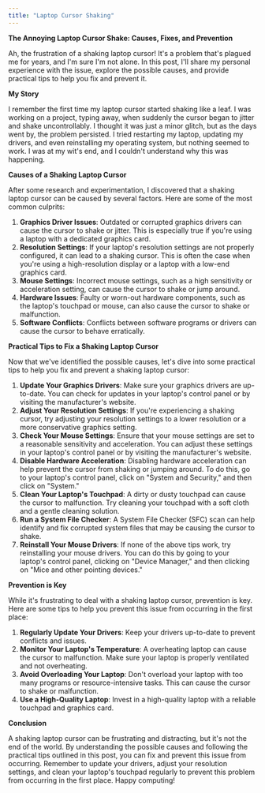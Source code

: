 ```yaml
---
title: "Laptop Cursor Shaking"
---
```


**The Annoying Laptop Cursor Shake: Causes, Fixes, and Prevention**

 Ah, the frustration of a shaking laptop cursor! It's a problem that's plagued me for years, and I'm sure I'm not alone. In this post, I'll share my personal experience with the issue, explore the possible causes, and provide practical tips to help you fix and prevent it.

**My Story**

I remember the first time my laptop cursor started shaking like a leaf. I was working on a project, typing away, when suddenly the cursor began to jitter and shake uncontrollably. I thought it was just a minor glitch, but as the days went by, the problem persisted. I tried restarting my laptop, updating my drivers, and even reinstalling my operating system, but nothing seemed to work. I was at my wit's end, and I couldn't understand why this was happening.

**Causes of a Shaking Laptop Cursor**

After some research and experimentation, I discovered that a shaking laptop cursor can be caused by several factors. Here are some of the most common culprits:

1. **Graphics Driver Issues**: Outdated or corrupted graphics drivers can cause the cursor to shake or jitter. This is especially true if you're using a laptop with a dedicated graphics card.
2. **Resolution Settings**: If your laptop's resolution settings are not properly configured, it can lead to a shaking cursor. This is often the case when you're using a high-resolution display or a laptop with a low-end graphics card.
3. **Mouse Settings**: Incorrect mouse settings, such as a high sensitivity or acceleration setting, can cause the cursor to shake or jump around.
4. **Hardware Issues**: Faulty or worn-out hardware components, such as the laptop's touchpad or mouse, can also cause the cursor to shake or malfunction.
5. **Software Conflicts**: Conflicts between software programs or drivers can cause the cursor to behave erratically.

**Practical Tips to Fix a Shaking Laptop Cursor**

Now that we've identified the possible causes, let's dive into some practical tips to help you fix and prevent a shaking laptop cursor:

1. **Update Your Graphics Drivers**: Make sure your graphics drivers are up-to-date. You can check for updates in your laptop's control panel or by visiting the manufacturer's website.
2. **Adjust Your Resolution Settings**: If you're experiencing a shaking cursor, try adjusting your resolution settings to a lower resolution or a more conservative graphics setting.
3. **Check Your Mouse Settings**: Ensure that your mouse settings are set to a reasonable sensitivity and acceleration. You can adjust these settings in your laptop's control panel or by visiting the manufacturer's website.
4. **Disable Hardware Acceleration**: Disabling hardware acceleration can help prevent the cursor from shaking or jumping around. To do this, go to your laptop's control panel, click on "System and Security," and then click on "System."
5. **Clean Your Laptop's Touchpad**: A dirty or dusty touchpad can cause the cursor to malfunction. Try cleaning your touchpad with a soft cloth and a gentle cleaning solution.
6. **Run a System File Checker**: A System File Checker (SFC) scan can help identify and fix corrupted system files that may be causing the cursor to shake.
7. **Reinstall Your Mouse Drivers**: If none of the above tips work, try reinstalling your mouse drivers. You can do this by going to your laptop's control panel, clicking on "Device Manager," and then clicking on "Mice and other pointing devices."

**Prevention is Key**

While it's frustrating to deal with a shaking laptop cursor, prevention is key. Here are some tips to help you prevent this issue from occurring in the first place:

1. **Regularly Update Your Drivers**: Keep your drivers up-to-date to prevent conflicts and issues.
2. **Monitor Your Laptop's Temperature**: A overheating laptop can cause the cursor to malfunction. Make sure your laptop is properly ventilated and not overheating.
3. **Avoid Overloading Your Laptop**: Don't overload your laptop with too many programs or resource-intensive tasks. This can cause the cursor to shake or malfunction.
4. **Use a High-Quality Laptop**: Invest in a high-quality laptop with a reliable touchpad and graphics card.

**Conclusion**

A shaking laptop cursor can be frustrating and distracting, but it's not the end of the world. By understanding the possible causes and following the practical tips outlined in this post, you can fix and prevent this issue from occurring. Remember to update your drivers, adjust your resolution settings, and clean your laptop's touchpad regularly to prevent this problem from occurring in the first place. Happy computing!